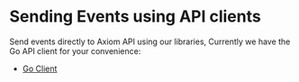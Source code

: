 <div class="axi-header">
  <h1>Sending Events using API clients</h1>
</div>

Send events directly to Axiom API using our libraries, Currently we have the Go API client for your convenience:

- [Go Client](https://github.com/axiomhq/axiom-go)